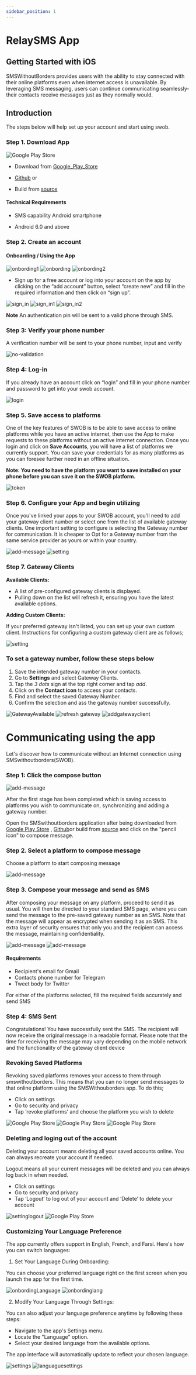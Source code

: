 ```yaml
---
sidebar_position: 1
---
```


# RelaySMS App

## Getting Started with iOS

SMSWithoutBorders provides users with the ability to stay connected with their online platforms even when internet access is unavailable. By leveraging SMS messaging, users can continue communicating seamlessly- their contacts receive messages just as they normally would.

## Introduction​

The steps below will help set up your account and start using swob.

### Step 1. Download App​

![Google Play Store](/img/swob_on_playstore.png)

- Download from [Google_Play_Store](https://play.google.com/store/apps/details?id=com.afkanerd.sw0b)

- [Github](https://github.com/smswithoutborders/SMSwithoutBorders-Android/releases/tag/v1.0) or

- Build from [source](https://github.com/smswithoutborders/SMSwithoutBorders-Android)

#### Technical Requirements

- SMS capability Android smartphone

- Android 6.0 and above

### Step 2. Create an account

#### Onboarding / Using the App

<img src="/img/onbording1.png" alt="onbording1" class="resized-image"/>
<img src="/img/onbording.png" alt="onbording" class="resized-image"/>
<img src="/img/onbording2.png" alt="onbording2" class="resized-image"/>

- Sign up for a free account or log into your account on the app by clicking on the “add account” button, select “create new” and fill in the required information and then click on “sign up”.

<img src="/img/sign_in.png" alt="sign_in" class="resized-image"/>
<img src="/img/sign_in1.png" alt="sign_in1" class="resized-image"/>
<img src="/img/sign_in2.png" alt="sign_in2" class="resized-image"/>

**Note** An authentication pin will be sent to a valid phone through SMS.

### Step 3: Verify your phone number

A verification number will be sent to your phone number, input and verify

<img src="/img/no-validation.png" alt="no-validation" class="resized-image"/>

### Step 4: Log-in

If you already have an account click on “login” and fill in your phone number and password to get into your swob account.

<img src="/img/login.png" alt="login" class="resized-image"/>

### Step 5. Save access to platforms​

One of the key features of SWOB is to be able to save access to online platforms while you have an active internet, then use the App to make requests to these platforms without an active internet connection. Once you login and click on **Save Accounts**, you will have a list of platforms we currently support. You can save your credentials for as many platforms as you can foresee further need in an offline situation.

**Note: You need to have the platform you want to save installed on your phone before you can save it on the SWOB platform.**

<img src="/img/token.png" alt="token" class="resized-image"/>

### Step 6. Configure your App and begin utilizing​

Once you've linked your apps to your SWOB account, you'll need to add your gateway client number or select one from the list of available gateway clients. One important setting to configure is selecting the Gateway number for communication. It is cheaper to Opt for a Gateway number from the same service provider as yours or within your country.

<img src="/img/add-message.png" alt="add-message" class="resized-image"/>
<img src="/img/setting.png" alt="setting" class="resized-image"/>

### Step 7. Gateway Clients

**Available Clients:**

- A list of pre-configured gateway clients is displayed.
- Pulling down on the list will refresh it, ensuring you have the latest available options.

**Adding Custom Clients:**

If your preferred gateway isn't listed, you can set up your own custom client. Instructions for configuring a custom gateway client are as follows;

<img src="/img/setting.png" alt="setting" class="resized-image"/>
<!-- <img src="/img/setting.png" class="resized-image"/> -->

### To set a gateway number, follow these steps below

1. Save the intended gateway number in your contacts.
2. Go to **Settings** and select Gateway Clients.
3. Tap the _3 dots_ sign at the top right corner and tap _add_.
4. Click on the **Contact icon** to access your contacts.
5. Find and select the saved Gateway Number.
6. Confirm the selection and ass the gateway number successfully.

<img src="/img/GateWayAvailable.png" alt="GatewayAvailable" class="resized-image"/>

<img src="/img/refresh-gateway.png" alt="refresh gateway" class="resized-image"/>

<img src="/img/add-gateway-client.png" alt="addgatewayclient" class="resized-image"/>

# Communicating using the app

Let's discover how to communicate without an Internet connection using SMSwithoutborders(SWOB).

### Step 1: Click the compose button

<img src="/img/add-message.png" alt="add-message" class="resized-image"/>

After the first stage has been completed which is saving access to platforms you wish to communicate on, synchronizing and adding a gateway number.

Open the SMSwithoutborders application after being downloaded from [Google Play Store](https://play.google.com/store/apps/details?id=com.afkanerd.sw0b) , [Github](https://github.com/smswithoutborders/SMSwithoutBorders-Android/releases/tag/v1.0)or build from [source](https://github.com/smswithoutborders/SMSwithoutBorders-Android) and click on the "pencil icon" to compose message.

### Step 2. Select a platform to compose message​

Choose a platform to start composing message

<img src="/img/savedplatform.png" alt="add-message" class="resized-image"/>

### Step 3. Compose your message and send as SMS

After composing your message on any platform, proceed to send it as usual. You will then be directed to your standard SMS page, where you can send the message to the pre-saved gateway number as an SMS. Note that the message will appear as encrypted when sending it as an SMS. This extra layer of security ensures that only you and the recipient can access the message, maintaining confidentiality.

<img src="/img/ComposeEmail.png" alt="add-message" class="resized-image"/>

<img src="/img/postTwitter.png" alt="add-message" class="resized-image"/>
<!-- add correct image here -->
<!-- <img src="/img/token.png" width="200"/> -->

#### Requirements​

- Recipient's email for Gmail
- Contacts phone number for Telegram
- Tweet body for Twitter

For either of the platforms selected, fill the required fields accurately and send SMS

### Step 4: SMS Sent

Congratulations! You have successfully sent the SMS. The recipient will now receive the original message in a readable format. Please note that the time for receiving the message may vary depending on the mobile network and the functionality of the gateway client device

### Revoking Saved Platforms

Revoking saved platforms removes your access to them through smswithoutborders. This means that you can no longer send messages to that online platform using the SMSWithouborders app. To do this;

- Click on settings
- Go to security and privacy
- Tap ‘revoke platforms’ and choose the platform you wish to delete

<img src="/clicksetting.png" alt="Google Play Store" class="resized-image"/>

<img src="/settingsecurity.png" alt="Google Play Store" class="resized-image"/>

<img src="/revokeplatform.png" alt="Google Play Store" class="resized-image"/>

### Deleting and loging out of the account

Deleting your account means deleting all your saved accounts online. You can always recreate your account if needed.

Logout means all your current messages will be deleted and you can always log back in when needed.

- Click on settings
- Go to security and privacy
- Tap ‘Logout’ to log out of your account and ‘Delete’ to delete your account

<img src="/settingLogout.png" alt="settinglogout" class="resized-image"/>
<img src="/Delete.png" alt="Google Play Store" class="resized-image"/>

### Customizing Your Language Preference

The app currently offers support in English, French, and Farsi. Here's how you can switch languages:

1. Set Your Language During Onboarding:

You can choose your preferred language right on the first screen when you launch the app for the first time.

<img src="/languague.png" alt="onbordingLanguage" class="resized-image"/>
<img src="/onbordinglanguague.png" alt="onbordinglang" class="resized-image"/>

2. Modify Your Language Through Settings:

You can also adjust your language preference anytime by following these steps:

- Navigate to the app's Settings menu.
- Locate the "Language" option.
- Select your desired language from the available options.

The app interface will automatically update to reflect your chosen language.

<img src="/settingsmain.png" alt="settings" class="resized-image"/>
<img src="/settingLanguage.png" alt="languaguesettings" class="resized-image"/>
